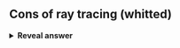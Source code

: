 ## Cons of ray tracing (whitted)
<details>
<summary><b>Reveal answer</b></summary>
"<li><div>❌ No indirect diffuse bounces</div>

</details>

